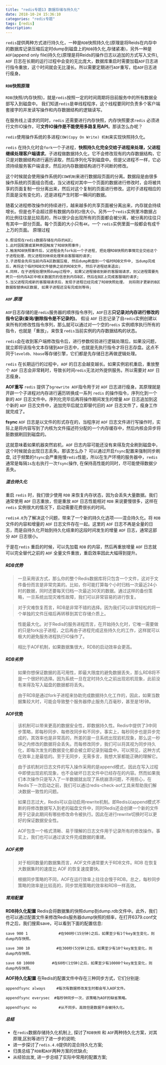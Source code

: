 ```yaml
---
title: "redis专题13 数据存储与持久化"
date: 2018-10-24 15:36:10
categories: "redis专题"
tags: [redis]
description:
---
```

`redis`提供两种方式进行持久化，一种是`RDB`快照持久化(原理是将Reids在内存中的数据库记录压缩后定时dump到磁盘上的`RDB`持久化,存储紧凑)，另外一种是`AOF`(append only file)持久化(原理是将Reids的操作日志以追加的方式写入文件), `AOF` 日志在长期的运行过程中会变的无比庞大，数据库重启时需要加载`AOF`日志进行指令重放，这个时间就会无比漫长。所以需要定期进行`AOF`重写，给`AOF`日志进行瘦身。
<!--more-->

#### `RDB`快照原理
`RDB`(快照/内存快照)，就是`redis`按照一定的时间周期将目前服务中的所有数据全部写入到磁盘中。
我们知道`redis`是单线程程序，这个线程要同时负责多个客户端套接字的并发读写操作和内存数据结构的逻辑读写。

在服务线上请求的同时，`redis` 还需要进行内存快照，内存快照要求`redis` 必须进行文件IO操作，可**文件IO操作是不能使用多路复用API**。那该怎么办呢？

``redis``使用操作系统的多进程`COW(Copy On Write) 机制`来实现快照持久化。

``redis`` 在持久化时会`fork`一个子进程，**快照持久化完全交给子进程来处理，父进程继续处理客户端请求**。子进程做数据持久化，它不会修改现有的内存数据结构，它只是对数据结构进行遍历读取，然后序列化写到磁盘中。但是父进程不一样，它必须持续服务客户端请求，然后对内存数据结构进行不间断的修改。

这个时候就会使用操作系统的`COW机制`来进行数据段页面的分离。数据段是由很多操作系统的页面组合而成，当父进程对其中一个页面的数据进行修改时，会将被共享的页面复制一份分离出来，然后对这个复制的页面进行修改。这时子进程相应的页面是没有变化的，还是进程产生时那一瞬间的数据。

随着父进程修改操作的持续进行，越来越多的共享页面被分离出来，内存就会持续增长。但是也不会超过原有数据内存的`2`倍大小。另外一个`redis`实例里冷数据占的比例往往是比较高的，所以很少会出现所有的页面都会被分离，被分离的往往只有其中一部分页面。每个页面的大小只有`4K`，一个 `redis`实例里面一般都会有成千上万的页面。
原理过程
```shell
0.假设现在redis数据存储在内存的A区;
1.此时因配置或某种原因触发了RDB快照事件;
2.触发RDB快照事件后，父进程会先fork出一个子进程, 把处理RDB快照的事情完全交给这个子进程处理，而父进程则继续处理来自客服端的请求;
3.子进程会先将当前内存A区数据压缩, 然后dump刷盘到一个临时RDB文件中, 当dump完成后，再将这个临时RDB文件替换之前的RDB文件, 然后子进程结束退出;
4.同样，在子进程处理快照dump过程中, 如果父进程接收到新的客服端请求，则父进程需要先拷贝一份内存A区中相关数据页的信息到内存B区，然后在B区上完成客服端的请求; 
5.当父进程完成新的客服端请求后，发现子进程已经完成了RDB快照处理， 则将刚才更新的B区数据取替换A区数据, 如果子进程还没有完成则等待;
```
##### `AOF` 原理
`AOF`日志存储的是`redis`服务器的顺序指令序列，`AOF`日志**只记录对内存进行修改的指令记录(查询/删除指令是不记录的)**。
假设 `AOF` 日志记录了自`redis`实例创建以来所有的修改性指令序列，那么就可以通过对一个空的`redis` 实例顺序执行所有的指令，也就是「重放」，来恢复`redis`当前实例的内存数据结构的状态。

`redis`会在收到客户端修改指令后，进行参数校验进行逻辑处理后，如果没问题，就立即将该指令文本存储到`AOF`日志中，也就是先执行指令才将日志存盘。这点不同于`leveldb、hbase`等存储引擎，它们都是先存储日志再做逻辑处理。

`redis` 在长期运行的过程中，`AOF` 的日志会越变越长。如果实例宕机重启，重放整个 `AOF` 日志会非常耗时，导致长时间`redis`无法对外提供服务。所以需要对 `AOF` 日志瘦身。

**AOF重写**
`redis` 提供了`bgrewrite AOF`指令用于对 `AOF` 日志进行瘦身。其原理就是开辟一个子进程对内存进行遍历转换成一系列 `redis` 的操作指令，序列化到一个新的 `AOF` 日志文件中。序列化完毕后再将操作期间发生的增量 `AOF` 日志追加到这个新的 `AOF` 日志文件中，追加完毕后就立即替代旧的 `AOF` 日志文件了，瘦身工作就完成了。

**fsync**
`AOF` 日志是以文件的形式存在的，当程序对 `AOF` 日志文件进行写操作时，实际上是将内容写到了内核为文件描述符分配的一个内存缓存中，然后内核会异步将脏数据刷回到磁盘的。

这就意味着如果机器突然宕机，`AOF` 日志内容可能还没有来得及完全刷到磁盘中，这个时候就会出现日志丢失。那该怎么办？ 可以通过开启`fsync`配置来强制同步刷盘, 过于频繁的`fsync`会严重拖慢`redis`性能，所以在生产环境的服务器中，`redis` 通常是每隔`1s`左右执行一次`fsync`操作, 在保持高性能的同时，尽可能使得数据少丢失。

##### 混合持久化
重启 `redis` 时，我们很少使用 `RDB` 来恢复内存状态，因为会丢失大量数据。我们通常使用 `AOF` 日志重放，但是重放 `AOF` 日志性能相对 `RDB` 来说要慢很多，这样在`redis` 实例很大的情况下，启动需要花费很长的时间。

`redis4.0`为了解决这个问题，带来了一个新的持久化选项——混合持久化。将 `RDB` 文件的内容和增量的 `AOF` 日志文件存在一起。这里的 `AOF` 日志不再是全量的日志，而是自持久化开始到持久化结束的这段时间发生的增量 `AOF` 日志，通常这部分 `AOF` 日志很小。

于是在`redis` 重启的时候，可以先加载 `RDB` 的内容，然后再重放增量 `AOF` 日志就可以完全替代之前的 `AOF` 全量文件重放，重启效率因此大幅得到提升。

##### RDB优势
>  一旦采用该方式，那么你的整个Redis数据库将只包含一个文件，这对于文件备份而言是非常完美的。比如，你可能打算每个小时归档一次最近24小时的数据，同时还要每天归档一次最近30天的数据。通过这样的备份策略，一旦系统出现灾难性故障，我们可以非常容易的进行恢复。

> 对于灾难恢复而言，RDB是非常不错的选择。因为我们可以非常轻松的将一个单独的文件压缩后再转移到其它存储介质上。

>  性能最大化。对于Redis的服务进程而言，在开始持久化时，它唯一需要做的只是fork出子进程，之后再由子进程完成这些持久化的工作，这样就可以极大的避免服务进程执行IO操作了。

>  相比于AOF机制，如果数据集很大，RDB的启动效率会更高。

##### RDB劣势
> 如果你想保证数据的高可用性，即最大限度的避免数据丢失，那么RDB将不是一个很好的选择。因为系统一旦在定时持久化之前出现宕机现象，此前没有来得及写入磁盘的数据都将丢失。

> 由于RDB是通过fork子进程来协助完成数据持久化工作的，因此，如果当数据集较大时，可能会导致整个服务器停止服务几百毫秒，甚至是1秒钟。

#### AOF优势
> 该机制可以带来更高的数据安全性，即数据持久性。Redis中提供了3中同步策略，即每秒同步、每修改同步和不同步。事实上，每秒同步也是异步完成的，其效率也是非常高的，所差的是一旦系统出现宕机现象，那么这一秒钟之内修改的数据将会丢失。而每修改同步，我们可以将其视为同步持久化，即每次发生的数据变化都会被立即记录到磁盘中。可以预见，这种方式在效率上是最低的。至于无同步，无需多言，我想大家都能正确的理解它。

> 由于该机制对日志文件的写入操作采用的是append模式，因此在写入过程中即使出现宕机现象，也不会破坏日志文件中已经存在的内容。然而如果我们本次操作只是写入了一半数据就出现了系统崩溃问题，不用担心，在Redis下一次启动之前，我们可以通过redis-check-aof工具来帮助我们解决数据一致性的问题。

>  如果日志过大，Redis可以自动启用rewrite机制。即Redis以append模式不断的将修改数据写入到老的磁盘文件中，同时Redis还会创建一个新的文件用于记录此期间有哪些修改命令被执行。因此在进行rewrite切换时可以更好的保证数据安全性。

> AOF包含一个格式清晰、易于理解的日志文件用于记录所有的修改操作。事实上，我们也可以通过该文件完成数据的重建。

##### AOF劣势
>  对于相同数量的数据集而言，AOF文件通常要大于RDB文件。RDB 在恢复大数据集时的速度比 AOF 的恢复速度要快。

> 根据同步策略的不同，AOF在运行效率上往往会慢于RDB。总之，每秒同步策略的效率是比较高的，同步禁用策略的效率和RDB一样高效。

##### 常用配置
**RDB持久化配置**
Redis会将数据集的快照dump到dump.rdb文件中。此外，我们也可以通过配置文件来修改Redis服务器dump快照的频率，在打开6379.conf文件之后，我们搜索save，可以看到下面的配置信息:
```shell
save 900 1              #在900秒(15分钟)之后，如果至少有1个key发生变化，则dump内存快照。

save 300 10            #在300秒(5分钟)之后，如果至少有10个key发生变化，则dump内存快照。

save 60 10000        #在60秒(1分钟)之后，如果至少有10000个key发生变化，则dump内存快照。
```

**AOF持久化配置**
在Redis的配置文件中存在三种同步方式，它们分别是:
```shell
appendfsync always     #每次有数据修改发生时都会写入AOF文件。

appendfsync everysec  #每秒钟同步一次，该策略为AOF的缺省策略。

appendfsync no          #从不同步。高效但是数据不会被持久化。
```

##### 总结
- 在`redis`数据存储持久化机制上, 探讨了`RDB快照` 和 `AOF`两种持久化方案，对其原理,区别等进行了进一步的说明;
- 进一步探讨了`redis.4.0`提供的混合持久化方案;
- 归类总结了`RDB`和`AOF`两种方案的优缺点;
- 从经验出发, 进一步总结了实际中常用的配置方案;

